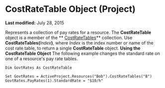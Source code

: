 
# CostRateTable Object (Project)

 **Last modified:** July 28, 2015


Represents a collection of pay rates for a resource. The  **CostRateTable** object is a member of the ** [CostRateTables](f08a0a0c-d7ef-f315-5435-804897d5158a.md)** collection.
Use  **CostRateTables(**_Index_**)**, where  _Index_ is the index number or name of the cost rate table, to return a single **CostRateTable** object.
 **Using the CostRateTable Object**
The following example changes the standard rate on one of a resource's pay rate tables. 



```
Dim GovtRates As CostRateTable 
 
Set GovtRates = ActiveProject.Resources("Bob").CostRateTables("B") 
GovtRates.PayRates(1).StandardRate = "$10/h"
```

